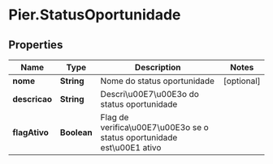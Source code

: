 # Pier.StatusOportunidade

## Properties
Name | Type | Description | Notes
------------ | ------------- | ------------- | -------------
**nome** | **String** | Nome do status oportunidade | [optional] 
**descricao** | **String** | Descri\u00E7\u00E3o do status oportunidade | 
**flagAtivo** | **Boolean** | Flag de verifica\u00E7\u00E3o se o status oportunidade est\u00E1 ativo | 


